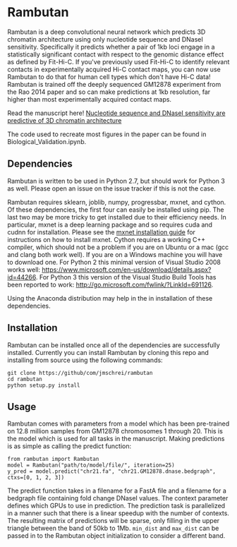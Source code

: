 # Rambutan

Rambutan is a deep convolutional neural network which predicts 3D chromatin architecture using only nucleotide sequence and DNaseI sensitivity. Specifically it predicts whether a pair of 1kb loci engage in a statistically significant contact with respect to the genomic distance effect as defined by Fit-Hi-C. If you've previously used Fit-Hi-C to identify relevant contacts in experimentally acquired Hi-C contact maps, you can now use Rambutan to do that for human cell types which don't have Hi-C data! Rambutan is trained off the deeply sequenced GM12878 experiment from the Rao 2014 paper and so can make predictions at 1kb resolution, far higher than most experimentally acquired contact maps.  

Read the manuscript here! <a href="http://biorxiv.org/content/early/2017/01/28/103614">Nucleotide sequence and DNaseI sensitivity are predictive of 3D chromatin architecture</a>

The code used to recreate most figures in the paper can be found in Biological_Validation.ipynb. 

## Dependencies

Rambutan is written to be used in Python 2.7, but should work for Python 3 as well. Please open an issue on the issue tracker if this is not the case.

Rambutan requires sklearn, joblib, numpy, progressbar, mxnet, and cython. Of these dependencies, the first four can easily be installed using pip. The last two may be more tricky to get installed due to their efficiency needs. In particular, mxnet is a deep learning package and so requires cuda and cudnn for installation. Please see the <a href="http://mxnet.io/get_started/setup.html">mxnet installation guide</a> for instructions on how to install mxnet. Cython requires a working C++ compiler, which should not be a problem if you are on Ubuntu or a mac (gcc and clang both work well). If you are on a Windows machine you will have to download one. For Python 2 this minimal version of Visual Studio 2008 works well: https://www.microsoft.com/en-us/download/details.aspx?id=44266. For Python 3 this version of the Visual Studio Build Tools has been reported to work: http://go.microsoft.com/fwlink/?LinkId=691126. 

Using the Anaconda distribution may help in the in installation of these dependencies.

## Installation

Rambutan can be installed once all of the dependencies are successfully installed. Currently you can install Rambutan by cloning this repo and installing from source using the following commands:

```
git clone https://github/com/jmschrei/rambutan
cd rambutan
python setup.py install
```

## Usage

Rambutan comes with parameters from a model which has been pre-trained on 12.8 million samples from GM12878 chromosomes 1 through 20. This is the model which is used for all tasks in the manuscript. Making predictions is as simple as calling the predict function:

```
from rambutan import Rambutan
model = Rambutan("path/to/model/file/", iteration=25)
y_pred = model.predict("chr21.fa", "chr21.GM12878.dnase.bedgraph", ctxs=[0, 1, 2, 3])
```

The predict function takes in a filename for a FastA file and a filename for a bedgraph file containing fold change DNaseI values. The context parameter defines which GPUs to use in prediction. The prediction task is parallelized in a manner such that there is a linear speedup with the number of contexts. The resulting matrix of predictions will be sparse, only filling in the upper triangle between the band of 50kb to 1Mb. `min_dist` and `max_dist` can be passed in to the Rambutan object initialization to consider a different band.
